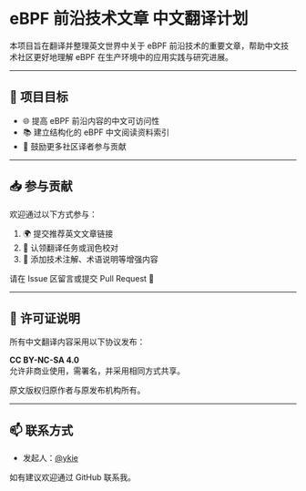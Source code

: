 # eBPF 前沿技术文章 中文翻译计划

本项目旨在翻译并整理英文世界中关于 eBPF 前沿技术的重要文章，帮助中文技术社区更好地理解 eBPF 在生产环境中的应用实践与研究进展。

---

## 📌 项目目标

- 🌐 提高 eBPF 前沿内容的中文可访问性
- 📚 建立结构化的 eBPF 中文阅读资料索引
- 🤝 鼓励更多社区译者参与贡献

---

## 📥 参与贡献

欢迎通过以下方式参与：

1. 🌍 提交推荐英文文章链接
2. 📝 认领翻译任务或润色校对
3. 🧪 添加技术注解、术语说明等增强内容

请在 Issue 区留言或提交 Pull Request 🙌

---

## 📝 许可证说明

所有中文翻译内容采用以下协议发布：

**CC BY-NC-SA 4.0**  
允许非商业使用，需署名，并采用相同方式共享。

原文版权归原作者与原发布机构所有。

---

## 📫 联系方式

- 发起人：[@ykie](https://github.com/ykie)

如有建议欢迎通过 GitHub 联系我。
